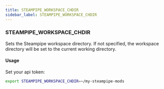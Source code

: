 ```yaml
---
title: STEAMPIPE_WORKSPACE_CHDIR
sidebar_label: STEAMPIPE_WORKSPACE_CHDIR
---
```



### STEAMPIPE_WORKSPACE_CHDIR
Sets the Steampipe workspace directory. If not specified, the workspace directory will be set to the current working directory.

#### Usage 
Set your api token:
```bash
export STEAMPIPE_WORKSPACE_CHDIR=~/my-steampipe-mods
```